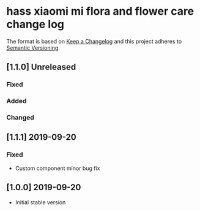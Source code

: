# hass xiaomi mi flora and flower care change log

The format is based on [Keep a Changelog](http://keepachangelog.com/)
and this project adheres to [Semantic Versioning](http://semver.org/).

## [1.1.0] Unreleased
### Fixed

### Added

### Changed

## [1.1.1] 2019-09-20
### Fixed
- Custom component minor bug fix

## [1.0.0] 2019-09-20
- Initial stable version